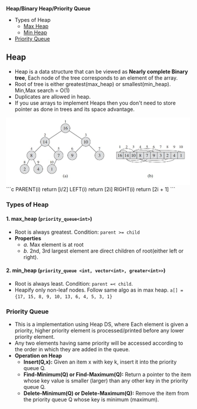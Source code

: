 **Heap/Binary Heap/Priority Queue**
- Types of Heap
  - [Max Heap](#maxh)
  - [Min Heap](#minh)
- [Priority Queue](#pq)

## Heap
- Heap is a data structure that can be viewed as **Nearly complete Binary tree**,  Each node of the tree corresponds to an element of the array.
- Root of tree is either greatest(max_heap) or smallest(min_heap). Min,Max search = O(1)
- Duplicates are allowed in heap.
- If you use arrays to implement Heaps then you don't need to store pointer as done in trees and its space advantage. 

<img src=images/binary_heap.JPG width=500/>
```c
PARENT(i) return [i/2]
LEFT(i)   return [2i]
RIGHT(i)  return [2i + 1]
```

### Types of Heap
<a name=maxh></a>
#### 1. max_heap (`priority_queue<int>`)
- Root is always greatest. Condition: `parent >= child`
- **Properties**
  - _a._ Max element is at root
  - _b._ 2nd, 3rd largest element are direct children of root(either left or right).
  
<a name=minh></a>
#### 2. min_heap (`priority_queue <int, vector<int>, greater<int>>`)
- Root is always least. Condition: `parent =< child`. 
- Heapify only non-leaf nodes. Follow same algo as in max heap. `a[] = {17, 15, 8, 9, 10, 13, 6, 4, 5, 3, 1}`

<a name=pq></a>
### Priority Queue 
- This is a implementation using Heap DS, where Each element is given a priority, higher priority element is processed/printed before any lower priority element.  
- Any two elements having same priority will be accessed according to the order in which they are added in the queue.
- **Operation on Heap**
  - **Insert(Q,x):** Given an item x with key k, insert it into the priority queue Q. 
  - **Find-Minimum(Q) or Find-Maximum(Q):** Return a pointer to the item whose key value is smaller (larger) than any other key in the priority queue Q. 
  - **Delete-Minimum(Q) or Delete-Maximum(Q):** Remove the item from the priority queue Q whose key is minimum (maximum).


